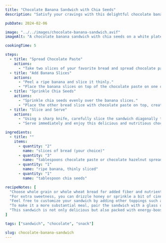 ```yaml
---
title: "Chocolate Banana Sandwich with Chia Seeds"
description: "Satisfy your cravings with this delightful chocolate banana sandwich topped with nutritious chia seeds. Perfect for a quick and delicious snack or breakfast!"

pubDate: 2024-02-06

image: "../../images/chocolate-banana-sandwich.avif"
imageAlt: "A chocolate banana sandwich with chia seeds on a white plate"

cookingTime: 5

steps:
  - title: "Spread Chocolate Paste"
    actions:
      - "Take two slices of your favorite bread and spread chocolate paste generously on one side of each slice."
  - title: "Add Banana Slices"
    actions:
      - "Peel a ripe banana and slice it thinly."
      - "Place the banana slices on top of the chocolate paste on one of the bread slices."
  - title: "Sprinkle Chia Seeds"
    actions:
      - "Sprinkle chia seeds evenly over the banana slices."
      - "Place the other bread slice with chocolate paste on top, creating a sandwich."
  - title: "Slice and Serve"
    actions:
      - "Using a sharp knife, carefully slice the sandwich diagonally to create two triangular halves."
      - "Serve immediately and enjoy this delicious and nutritious chocolate banana sandwich!"

ingredients:
  - title: ""
    items:
      - quantity: "2"
        name: "slices of bread (your choice)"
      - quantity: "3"
        name: "tablespoons chocolate paste or chocolate hazelnut spread"
      - quantity: "1"
        name: "ripe banana, thinly sliced"
      - quantity: "1"
        name: "tablespoon chia seeds"

recipeNotes: [
  "Choose whole grain or whole wheat bread for added fiber and nutrients.",
  "For extra sweetness, you can drizzle honey or sprinkle a bit of cinnamon over the banana slices before adding chia seeds.",
  "Feel free to customize your sandwich by adding other toppings such as sliced strawberries, nut butter, or shredded coconut.",
  "To make it a more substantial meal, pair the sandwich with a glass of milk or a serving of Greek yogurt.",
  "This sandwich is not only delicious but also packed with energy-boosting carbohydrates, healthy fats, and fiber."
]

tags: ["sandwich", "chocolate", "snack"]

slug: chocolate-banana-sandwich
---
```

